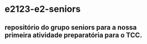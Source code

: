 # e2123-e2-seniors
## repositório do grupo seniors para a nossa primeira atividade preparatória para o TCC.
